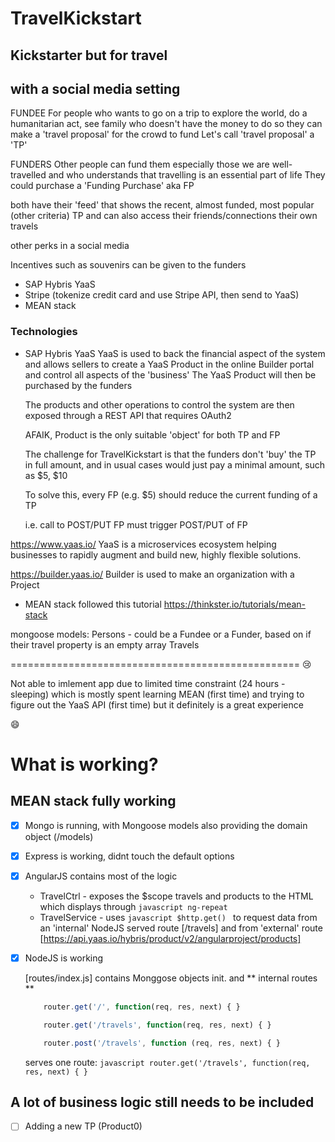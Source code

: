 # TravelKickstart

## Kickstarter but for travel
## with a social media setting

FUNDEE
For people who wants to go on a trip
to explore the world, do a humanitarian act,
see family
who doesn't have the money to do so
they can make a 'travel proposal' for the crowd to fund
Let's call 'travel proposal' a 'TP'

FUNDERS
Other people can fund them
especially those we are well-travelled
and who understands that travelling is an
essential part of life
They could purchase a 'Funding Purchase' aka FP

both have their 'feed' that shows the
recent, almost funded, most popular (other criteria) TP
and can also access their friends/connections
their own travels

other perks in a social media

Incentives such as souvenirs can be given to the
funders

* SAP Hybris YaaS
* Stripe (tokenize credit card and use Stripe API, then send to YaaS)
* MEAN stack


### Technologies
* SAP Hybris YaaS
  YaaS is used to back the financial aspect of the system
  and allows sellers to create a YaaS Product in the online
  Builder portal and control all aspects of the 'business'
  The YaaS Product will then be purchased by the funders

  The products and other operations to control the system
  are then exposed through a REST API
  that requires OAuth2

  AFAIK, Product is the only suitable 'object' for both TP and FP

  The challenge for TravelKickstart is that the funders don't
  'buy' the TP in full amount, and in usual cases
   would just pay a minimal amount, such as $5, $10

   To solve this, every FP (e.g. $5)
   should reduce the current funding of a TP

   i.e. call to POST/PUT FP must trigger POST/PUT of FP


https://www.yaas.io/
YaaS is a microservices ecosystem helping businesses
to rapidly augment and build new, highly flexible solutions.

https://builder.yaas.io/
Builder is used to make an organization
with a Project



* MEAN stack
followed this tutorial
https://thinkster.io/tutorials/mean-stack

mongoose models:
Persons - could be a Fundee or a Funder, based on if their travel property is an empty array
Travels

==================================================
:cry:

Not able to imlement app due to limited time constraint (24 hours - sleeping)
which is mostly spent learning MEAN (first time)
and trying to figure out the YaaS API (first time)
but it definitely is a great experience

:smile:


# What is working?
## MEAN stack fully working
- [x] Mongo is running, with Mongoose models also providing the domain object (/models)

- [x] Express is working, didnt touch the default options

- [x] AngularJS contains most of the logic
    * TravelCtrl - exposes the $scope travels and products to the HTML which displays through ```javascript ng-repeat ```
    * TravelService - uses ```javascript $http.get() ``` to request data from an 'internal' NodeJS served route [/travels]
                    and from 'external' route [https://api.yaas.io/hybris/product/v2/angularproject/products]

- [x] NodeJS is working

    [routes/index.js]  contains Monggose objects init. and ** internal routes **
    ```javascript
        router.get('/', function(req, res, next) { }

        router.get('/travels', function(req, res, next) { }

        router.post('/travels', function (req, res, next) { }
    ```
    serves one route: ```javascript router.get('/travels', function(req, res, next) { }```

## A lot of business logic still needs to be included
- [ ] Adding a new TP (Product0)
